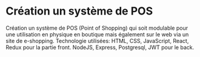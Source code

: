 # Création un système de POS 

Création un système de POS (Point of Shopping) qui soit modulable pour une utilisation en physique en boutique mais également sur le web via un site de e-shopping. Technologie utilisées: HTML, CSS, JavaScript, React, Redux pour la partie front. NodeJS, Express, Postgresql, JWT pour le back.





